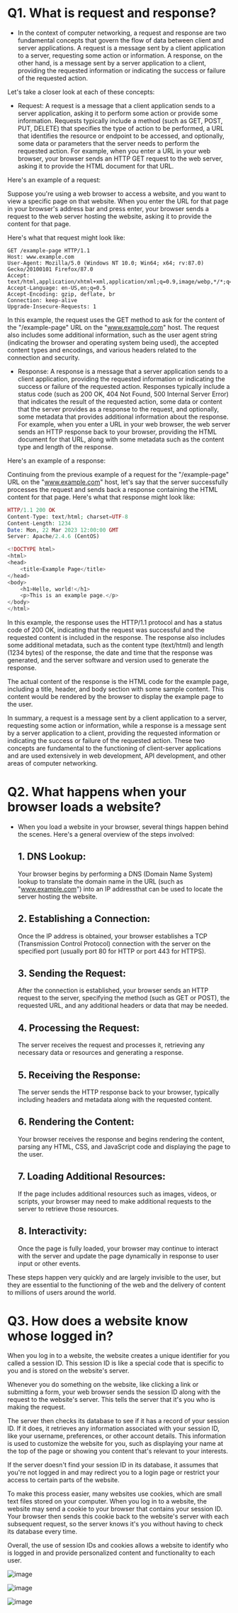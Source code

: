 # Q1. What is request and response?
      
- In the context of computer networking, a request and response are two fundamental concepts that govern the flow of data between client and server applications. A request is a message sent by a client application to a server, requesting some action or information. A response, on the other hand, is a message sent by a server application to a client, providing the requested information or indicating the success or failure of the requested action.

Let's take a closer look at each of these concepts:

- Request:
A request is a message that a client application sends to a server application, asking it to perform some action or provide some information. Requests typically  include a method (such as GET, POST, PUT, DELETE) that specifies the type of action to be performed, a URL that identifies the resource or endpoint to be accessed, and optionally, some data or parameters that the server needs to perform the requested action.
For example, when you enter a URL in your web browser, your browser sends an HTTP GET request to the web server, asking it to provide the HTML document for that URL.

Here's an example of a request:

Suppose you're using a web browser to access a website, and you want to view a specific page on that website. When you enter the URL for that page in your browser's address bar and press enter, your browser sends a request to the web server hosting the website, asking it to provide the content for that page.

Here's what that request might look like:
```
GET /example-page HTTP/1.1
Host: www.example.com
User-Agent: Mozilla/5.0 (Windows NT 10.0; Win64; x64; rv:87.0) Gecko/20100101 Firefox/87.0
Accept: text/html,application/xhtml+xml,application/xml;q=0.9,image/webp,*/*;q=0.8
Accept-Language: en-US,en;q=0.5
Accept-Encoding: gzip, deflate, br
Connection: keep-alive
Upgrade-Insecure-Requests: 1
```

In this example, the request uses the GET method to ask for the content of the "/example-page" URL on the "www.example.com" host. The request also includes some additional information, such as the user agent string (indicating the browser and operating system being used), the accepted content types and encodings, and various headers related to the connection and security.

- Response:
A response is a message that a server application sends to a client application, providing the requested information or indicating the success or failure of the requested action. Responses typically include a status code (such as 200 OK, 404 Not Found, 500 Internal Server Error) that indicates the result of the requested action, some data or content that the server provides as a response to the request, and optionally, some metadata that provides additional information about the response.
For example, when you enter a URL in your web browser, the web server sends an HTTP response back to your browser, providing the HTML document for that URL, along with some metadata such as the content type and length of the response.

Here's an example of a response:

Continuing from the previous example of a request for the "/example-page" URL on the "www.example.com" host, let's say that the server successfully processes the request and sends back a response containing the HTML content for that page. Here's what that response might look like:

```php
HTTP/1.1 200 OK
Content-Type: text/html; charset=UTF-8
Content-Length: 1234
Date: Mon, 22 Mar 2023 12:00:00 GMT
Server: Apache/2.4.6 (CentOS)

<!DOCTYPE html>
<html>
<head>
	<title>Example Page</title>
</head>
<body>
	<h1>Hello, world!</h1>
	<p>This is an example page.</p>
</body>
</html>
```

In this example, the response uses the HTTP/1.1 protocol and has a status code of 200 OK, indicating that the request was successful and the requested content is included in the response. The response also includes some additional metadata, such as the content type (text/html) and length (1234 bytes) of the response, the date and time that the response was generated, and the server software and version used to generate the response.

The actual content of the response is the HTML code for the example page, including a title, header, and body section with some sample content. This content would be rendered by the browser to display the example page to the user.

In summary, a request is a message sent by a client application to a server, requesting some action or information, while a response is a message sent by a server application to a client, providing the requested information or indicating the success or failure of the requested action. These two concepts are fundamental to the functioning of client-server applications and are used extensively in web development, API development, and other areas of computer networking.


# Q2. What happens when your browser loads a website?

- When you load a website in your browser, several things happen behind the scenes. Here's a general overview of the steps involved:

    ## 1. DNS Lookup:
    Your browser begins by performing a DNS (Domain Name System) lookup to translate the domain name in the URL (such as "www.example.com") into an IP addressthat can     be used to locate the server hosting the website.

    ## 2. Establishing a Connection:
    Once the IP address is obtained, your browser establishes a TCP (Transmission Control Protocol) connection with the server on the specified port (usually port 80       for HTTP or port 443 for HTTPS).

    ## 3. Sending the Request:
    After the connection is established, your browser sends an HTTP request to the server, specifying the method (such as GET or POST), the requested URL, and any         additional headers or data that may be needed.

    ## 4. Processing the Request:
    The server receives the request and processes it, retrieving any necessary data or resources and generating a response.

    ## 5. Receiving the Response:
    The server sends the HTTP response back to your browser, typically including headers and metadata along with the requested content.

    ## 6. Rendering the Content:
    Your browser receives the response and begins rendering the content, parsing any HTML, CSS, and JavaScript code and displaying the page to the user.

    ## 7. Loading Additional Resources:
    If the page includes additional resources such as images, videos, or scripts, your browser may need to make additional requests to the server to retrieve those         resources.

    ## 8. Interactivity:
    Once the page is fully loaded, your browser may continue to interact with the server and update the page dynamically in response to user input or other events.

These steps happen very quickly and are largely invisible to the user, but they are essential to the functioning of the web and the delivery of content to millions of users around the world.


# Q3. How does a website know whose logged in? 

When you log in to a website, the website creates a unique identifier for you called a session ID. This session ID is like a special code that is specific to you and is stored on the website's server.

Whenever you do something on the website, like clicking a link or submitting a form, your web browser sends the session ID along with the request to the website's server. This tells the server that it's you who is making the request.

The server then checks its database to see if it has a record of your session ID. If it does, it retrieves any information associated with your session ID, like your username, preferences, or other account details. This information is used to customize the website for you, such as displaying your name at the top of the page or showing you content that's relevant to your interests.

If the server doesn't find your session ID in its database, it assumes that you're not logged in and may redirect you to a login page or restrict your access to certain parts of the website.

To make this process easier, many websites use cookies, which are small text files stored on your computer. When you log in to a website, the website may send a cookie to your browser that contains your session ID. Your browser then sends this cookie back to the website's server with each subsequent request, so the server knows it's you without having to check its database every time.

Overall, the use of session IDs and cookies allows a website to identify who is logged in and provide personalized content and functionality to each user.


![image](https://user-images.githubusercontent.com/60404663/228424113-e108bee0-24c3-4db8-9ae4-625a2edcd386.png)

![image](https://user-images.githubusercontent.com/60404663/228424428-51d83414-428a-4cb8-9845-d9d39d04cd92.png)

![image](https://user-images.githubusercontent.com/60404663/228430856-653fb09e-8a20-4960-99ae-66316a373953.png)



